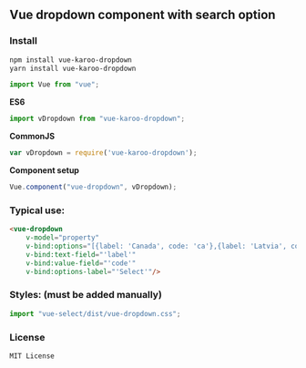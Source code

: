 ## Vue dropdown component with search option

### Install
```bash
npm install vue-karoo-dropdown
yarn install vue-karoo-dropdown
```

```js
import Vue from "vue";
```

**ES6**
```js
import vDropdown from "vue-karoo-dropdown";
```

**CommonJS**
```js
var vDropdown = require('vue-karoo-dropdown');
```
**Component setup**
```js
Vue.component("vue-dropdown", vDropdown);
```

### Typical use:
``` html
<vue-dropdown
    v-model="property"
    v-bind:options="[{label: 'Canada', code: 'ca'},{label: 'Latvia', code: 'lv'}]"
    v-bind:text-field="'label'"
    v-bind:value-field="'code'"
    v-bind:options-label="'Select'"/>
```

### Styles: (must be added manually)

```js
import "vue-select/dist/vue-dropdown.css";
```

### License
```
MIT License
```